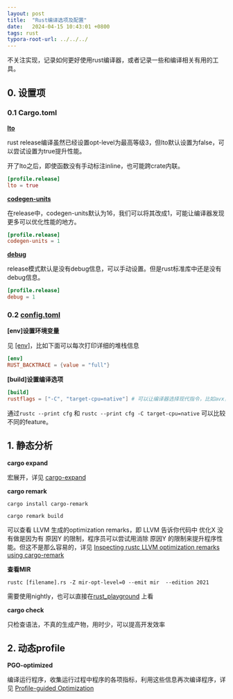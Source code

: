 ```yaml
---
layout: post
title:  "Rust编译选项及配置"
date:   2024-04-15 10:43:01 +0800
tags: rust
typora-root-url: ../../../
---
```


不关注实现，记录如何更好使用rust编译器，或者记录一些和编译相关有用的工具。



## 0. 设置项

### 0.1 Cargo.toml

**[lto](https://doc.rust-lang.org/cargo/reference/profiles.html#lto)**

  rust  release编译虽然已经设置opt-level为最高等级3，但lto默认设置为false，可以尝试设置为true提升性能。

开了lto之后，即使函数没有手动标注inline，也可能跨crate内联。

```toml
[profile.release]
lto = true
```

**[codegen-units](https://doc.rust-lang.org/cargo/reference/profiles.html#codegen-units)**

 在release中，codegen-units默认为16，我们可以将其改成1，可能让编译器发现更多可以优化性能的地方。

```toml
[profile.release]
codegen-units = 1
```

**[debug](https://doc.rust-lang.org/cargo/reference/profiles.html#debug)**

release模式默认是没有debug信息，可以手动设置。但是rust标准库中还是没有debug信息。

```toml
[profile.release]
debug = 1
```



### 0.2 [config.toml](https://doc.rust-lang.org/cargo/reference/config.html)

**[env]设置环境变量**


见 [[env]](https://doc.rust-lang.org/nightly/cargo/reference/config.html#env)，比如下面可以每次打印详细的堆栈信息

```toml
[env]
RUST_BACKTRACE = {value = "full"}
```

**[build]设置编译选项**

 ```toml
 [build]
 rustflags = ["-C", "target-cpu=native"] # 可以让编译器选择现代指令，比如avx，sse等SIMD指令
 ```

通过```rustc --print cfg``` 和 ```rustc --print cfg -C target-cpu=native``` 可以比较不同的feature。



## 1. 静态分析

**cargo expand**

宏展开，详见 [cargo-expand](https://github.com/dtolnay/cargo-expand)



**cargo remark**

```shell
cargo install cargo-remark

cargo remark build
```

可以查看 LLVM 生成的optimization remarks，即 LLVM 告诉你代码中 优化X 没有做是因为有 原因Y 的限制，程序员可以尝试用消除 原因Y 的限制来提升程序性能。但这不是那么容易的，详见 [Inspecting rustc LLVM optimization remarks using cargo-remark](https://kobzol.github.io/rust/cargo/2023/08/12/rust-llvm-optimization-remarks.html)

**查看MIR**

```rustc [filename].rs -Z mir-opt-level=0 --emit mir  --edition 2021```

需要使用nightly，也可以直接在[rust_playground](https://play.rust-lang.org/?version=stable&mode=debug&edition=2021) 上看



**cargo check**

只检查语法，不真的生成产物，用时少，可以提高开发效率



## 2. 动态profile

**PGO-optimized**

编译运行程序，收集运行过程中程序的各项指标，利用这些信息再次编译程序，详见 [Profile-guided Optimization](https://doc.rust-lang.org/rustc/profile-guided-optimization.html#profile-guided-optimization)

